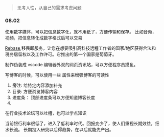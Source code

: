 > 思考人性，从自己的需求考虑问题

### 08.02

使用数字媒体，可以把信息数字化，就不用纸了，方便传输和保存。
比如音频，视频，把信息转化成数字格式后可以交易


[Rebase](https://rebase.co),移民即服务，让您在想要吸引高科技远程工作者的国家/地区获得合法和税务居留权以及工作许可。它推出的第一个国家是葡萄牙。

制作伪装成 vscode 编辑器外观的网页资讯站，可以方便程序员摸鱼。


写博客的时候，可以使用一些 属性来增强博客的可读性
1. 旁注: 给特定内容添加补充
2. 目录: 方便浏览博客内容
3. 进度条： 顶部进度条可以方便知道博客长度
4. 

在行业技术论坛可以吐槽，也可以学点知识

当前银行利率很低了，进入了低利率时代。回报变少了，使人们重视长期效益，细水长流。
长期投入研究以后得趋势，在以后就能先产出。




